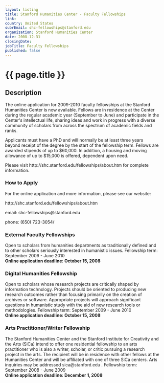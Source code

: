 ```yaml
---
layout: listing
title: Stanford Humanities Center - Faculty Fellowships
link:
country: United States
subrEmail: shc-fellowships@stanford.edu
organization: Stanford Humanities Center 
date: 2008-12-31
closingDate: 
jobTitle: Faculty Fellowships
published: false
---
```



# {{ page.title }}

## Description





<p>The online application for 2009-2010 faculty fellowships at the Stanford
Humanities Center is now available.  Fellows are in residence at the
Center during the regular academic year (September to June) and
participate in the Center's intellectual life, sharing ideas and work in
progress with a diverse community of scholars from across the spectrum
of academic fields and ranks.</p>

<p>Applicants must have a PhD and will normally be at least three years
beyond receipt of the degree by the start of the fellowship term.
 Fellows are awarded stipends of up to $60,000.  In addition, a housing
and moving allowance of up to $15,000 is offered, dependent upon need.
</p>

<p>Please visit http://shc.stanford.edu/fellowships/about.htm for complete
information.</p>



<h3>How to Apply</h3>

<p>For the online application and more information, please see our website:</p>

<p>http://shc.stanford.edu/fellowships/about.htm</p>

<p>email: shc-fellowships@stanford.edu <mailto:shc-fellowships@stanford.edu></p>

<p>phone: (650) 723-3054/<p>



<h3>External Faculty Fellowships</h3>
<p>Open to scholars from humanities departments as traditionally defined
and to other scholars seriously interested in humanistic issues.
Fellowship term: September 2009 - June 2010<br />
<b>Online application deadline: October 15, 2008</b>
</p>


<h3>Digital Humanities Fellowship</h3>
<p>Open to scholars whose research projects are critically shaped by
information technology.  Projects should be oriented to producing new
research outcomes rather than focusing primarily on the creation of
archives or software.  Appropriate projects will approach significant
questions in humanistic study with the aid of new research tools or
methodologies.
Fellowship term: September 2009 - June 2010
<br />
<b>Online application deadline: October 15, 2008</b>
</p>



<h3>Arts Practitioner/Writer Fellowship</h3>
<p>
The Stanford Humanities Center and the Stanford Institute for Creativity
and the Arts (SiCa) intend to offer one residential fellowship to an
arts practitioner who is also a writer, scholar, or critic pursuing a
research project in the arts.  The recipient will be in residence with
other fellows at the Humanities Center and will be affiliated with one
of three SiCa centers.  Arts inquiries may be addressed
sica@stanford.edu <mailto:sica@stanford.edu>.
Fellowship term: September 2008 - June 2009
<br />
<b>Online application deadline: December 1, 2008</b>
</p>

